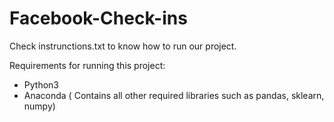 # Facebook-Check-ins

Check instrunctions.txt to know how to run our project.

Requirements for running this project:

- Python3
- Anaconda ( Contains all other required libraries such as pandas, sklearn, numpy)
